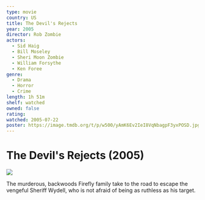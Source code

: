 ```yaml
---
type: movie
country: US
title: The Devil's Rejects
year: 2005
director: Rob Zombie
actors:
  - Sid Haig
  - Bill Moseley
  - Sheri Moon Zombie
  - William Forsythe
  - Ken Foree
genre:
  - Drama
  - Horror
  - Crime
length: 1h 51m
shelf: watched
owned: false
rating:
watched: 2005-07-22
poster: https://image.tmdb.org/t/p/w500/yAmK6Ev2IeI8VqNbagpF3yxPOSD.jpg
---
```


# The Devil's Rejects (2005)

![](https://image.tmdb.org/t/p/w500/yAmK6Ev2IeI8VqNbagpF3yxPOSD.jpg)

The murderous, backwoods Firefly family take to the road to escape the vengeful Sheriff Wydell, who is not afraid of being as ruthless as his target.